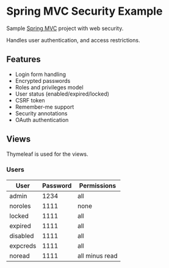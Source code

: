 # Spring MVC Security Example

Sample [Spring MVC][spring-mvc] project with web security.

Handles user authentication, and access restrictions.

## Features

* Login form handling
* Encrypted passwords
* Roles and privileges model
* User status (enabled/expired/locked)
* CSRF token
* Remember-me support
* Security annotations
* OAuth authentication

## Views

Thymeleaf is used for the views.

[spring-mvc]: https://spring.io

### Users

| User     | Password | Permissions    |
|----------|----------|----------------|
| admin    | 1234     | all            |
| noroles  | 1111     | none           |
| locked   | 1111     | all            |
| expired  | 1111     | all            |
| disabled | 1111     | all            |
| expcreds | 1111     | all            |
| noread   | 1111     | all minus read |
